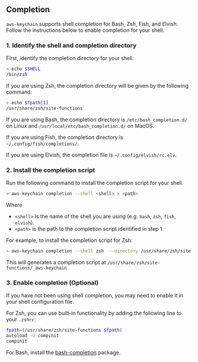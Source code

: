 ## Completion

`aws-keychain` supports shell completion for Bash, Zsh, Fish, and Elvish.
Follow the instructions below to enable completion for your shell.

### 1. Identify the shell and completion directory

First, identify the completion directory for your shell.

```sh
> echo $SHELL
/bin/zsh
```

If you are using Zsh, the completion directory will be given by the following command:

```sh
> echo $fpath[1]
/usr/share/zsh/site-functions
```

If you are using Bash, the completion directory is `/etc/bash_completion.d/` on Linux and `/usr/local/etc/bash_completion.d/` on MacOS.

If you are using Fish, the completion directory is `~/.config/fish/completions/`.

If you are using Elvish, the completion file is `~/.config/elvish/rc.elv`.

### 2. Install the completion script

Run the following command to install the completion script for your shell.

```sh
> aws-keychain completion --shell <shell> > <path>
```

Where

- `<shell>` is the name of the shell you are using (e.g. `bash`, `zsh`, `fish`, `elvish`).
- `<path>` is the path to the completion script identified in step 1.

For example, to install the completion script for Zsh:

```sh
> aws-keychain completion --shell zsh  --directory /usr/share/zsh/site-functions/
```

This will generates a completion script at `/usr/share/zsh/site-functions/_aws-keychain`

### 3. Enable completion (Optional)

If you have not been using shell completion, you may need to enable it in your shell configuration file.

For Zsh, you can use built-in functionality by adding the following line to your `.zshrc`:

```sh
fpath=(/usr/share/zsh/site-functions $fpath)
autoload -U compinit
compinit
```

For Bash, install the [bash-completion](https://github.com/scop/bash-completion) package.
